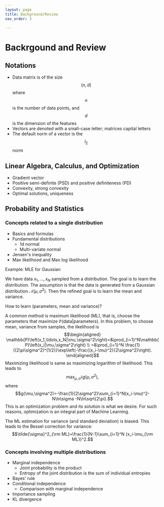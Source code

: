 ```yaml
---
layout: page
title: Background/Review
nav_order: 3

---
```


# Backrgound and Review

## Notations

- Data matrix is of the size $$(n,d)$$ where $$n$$ is the number of data points, and $$d$$ is the dimension of the features
- Vectors are denoted with a small-case letter; matrices capital letters
- The default norm of a vector is the $$l_2$$ norm

## Linear Algebra, Calculus, and Optimization

- Gradient vector
- Positive semi-definite (PSD) and positive definiteness (PD)
- Convexity, strong convexity
- Optimal solutions, uniqueness

## Probability and Statistics

### Concepts related to a single distribution

- Basics and formulas
- Fundamental distributions
  - 1d normal
  - Multi-variate normal
- Jensen's inequality
- Max likelihood and Max log likelihood

Example: MLE for Gaussian

We have data $x_1,\ldots,x_N$ sampled from a distribution. The goal is
to learn the distribution. The assumption is that the data is generated
from a Gaussian distribution $\mathcal{N}(\mu,\sigma^2)$. Then the
refined goal is to learn the mean and variance.

How to learn
(parameters, mean and variance)?

A common method is maximum likelihood (ML), that is, choose the
parameters that maximize $\mathbb{P}(\text{data}|\text{parameters})$. In
this problem, to choose mean, variance from samples, the likelihood is
$$\begin{aligned}
    \mathbb{P}\left(x_1,\ldots,x_N|\mu,\sigma^2\right)=&\prod_{i=1}^N\mathbb{P}\left(x_i|\mu,\sigma^2\right) \\
    =&\prod_{i=1}^N \frac{1}{(2\pi\sigma^2)^{1/2}}\exp\left(-\frac{(x_i-\mu)^2}{2\sigma^2}\right).
\end{aligned}$$ Maximizing likelihood is same as maximizing logarithm of
likelihood. This leads to $$\max_{\mu,\sigma^2} g(\mu,\sigma^2),$$ where
$$g(\mu,\sigma^2)=-\frac{1}{2\sigma^2}\sum_{i=1}^N(x_i-\mu)^2-N\ln\sigma -N\ln\sqrt{2\pi}.$$
This is an optimization problem and its solution is what we desire. For
such reasons, optimization is an integral part of Machine Learning.

The ML estimation for variance (and standard deviation) is biased. This
leads to the Bessel correction for variance:
$$\tilde{\sigma}^2_{\rm ML}=\frac{1}{N-1}\sum_{i=1}^N (x_i-\mu_{\rm ML})^2.$$

### Concepts involving multiple distributions

- Marginal independence
  - Joint probability is the product
  - Entropy of the joint distribution is the sum of individual entropies
- Bayes' rule
- Conditional independence
  - Comparison with marginal independence
- Importance sampling
- KL divergence
